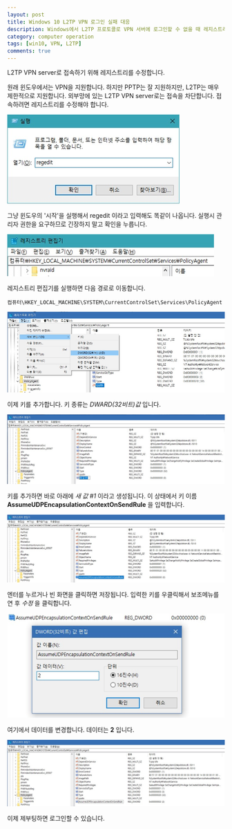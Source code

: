 ```yaml
---
layout: post
title: Windows 10 L2TP VPN 로그인 실패 대응
description: Windows에서 L2TP 프로토콜로 VPN 서버에 로그인할 수 없을 때 레지스트리를 수정하여 로그인한다.
category: computer operation
tags: [win10, VPN, L2TP]
comments: true
---
```


L2TP VPN server로 접속하기 위해 레지스트리를 수정합니다.

원래 윈도우에서는 VPN을 지원합니다.
하지만 PPTP는 잘 지원하지만, L2TP는 매우 제한적으로 지원합니다.
외부망에 있는 L2TP VPN server로는 접속을 차단합니다.
접속하려면 레지스트리를 수정해야 합니다.

![레지스트리 편집기 실행](/postres/181223/win+r+regedit.jpg)

그냥 윈도우의 '시작'을 실행해서 regedit 이라고 입력해도 똑같이 나옵니다.
실행시 관리자 권한을 요구하므로 긴장하지 말고 확인을 누릅니다.

![키를 등록할 폴더로 이동](/postres/181223/regedit-policyagent.jpg)

레지스트리 편집기를 실행하면 다음 경로로 이동합니다.

```
컴퓨터\HKEY_LOCAL_MACHINE\SYSTEM\CurrentControlSet\Services\PolicyAgent
```

![DWARD32 키 추가](/postres/181223/regedit-new-dword32.jpg)

이제 키를 추가합니다.
키 종류는 _DWARD(32비트)값_ 입니다.

![](/postres/181223/edit-item-name.jpg)

키를 추가하면 바로 아래에 _새 값 #1_ 이라고 생성됩니다.
이 상태에서 키 이름 **AssumeUDPEncapsulationContextOnSendRule** 을 입력합니다.

![](/postres/181223/submit-new-key.jpg)

엔터를 누르거나 빈 화면을 클릭하면 저장됩니다.
입력한 키를 우클릭해서 보조메뉴를 연 후 _수정_ 을 클릭합니다.

![](/postres/181223/edit-key-value.jpg)

여기에서 데이터를 변경합니다. 데이터는 **2** 입니다.

![](/postres/181223/finish.jpg)

이제 제부팅하면 로그인할 수 있습니다.